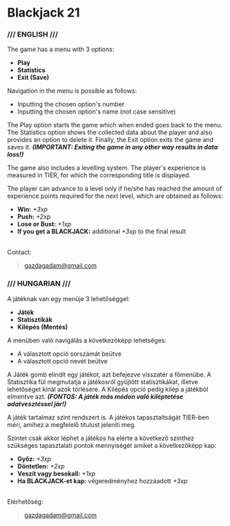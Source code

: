 # Blackjack 21

### /// ENGLISH ///

The game has a menu with 3 options:
- **Play**
- **Statistics**
- **Exit (Save)**

Navigation in the menu is possible as follows:
- Inputting the chosen option's number
- Inputting the chosen option's name (not case sensitive)

The Play option starts the game which when ended goes back to the menu.
The Statistics option shows the collected data about the player and also provides an option to delete it.
Finally, the Exit option exits the game and saves it. ***(IMPORTANT: Exiting the game in any other way results in data loss!)***

The game also includes a levelling system. The player's experience is measured in TIER, for which the corresponding title is displayed.

The player can advance to a level only if he/she has reached the amount of experience points required for the next level, which are obtained as follows:
- **Win:** _+3xp_
- **Push:** _+2xp_
- **Lose or Bust:** _+1xp_
- **If you get a BLACKJACK:** additional _+3xp_ to the final result

\
Contact:
> gazdagadam@gmail.com


### /// HUNGARIAN ///

A játéknak van egy menüje 3 lehetőséggel:
- **Játék**
- **Statisztikák**
- **Kilépés (Mentés)**

A menüben való navigálás a következőképp lehetséges:
- A választott opció sorszámát beütve
- A választott opció nevét beütve

A Játék gomb elindít egy játékot, azt befejezve visszatér a főmenübe.
A Statisztika fül megmutatja a játékosról gyűjtött statisztikákat, illetve lehetőséget kínál azok törlésére.
A Kilépés opció pedig kilép a játékból elmentve azt. ***(FONTOS: A játék más módon való kiléptetése adatvesztéssel jár!)***

A játék tartalmaz szint rendszert is. A játékos tapasztaltságát TIER-ben méri, amihez a megfelelő titulust jeleníti meg.

Szintet csak akkor léphet a játékos ha elérte a következő szinthez szükséges tapasztalati pontok mennyiségét amiket a következőképp kap:
- **Győz:** _+3xp_
- **Döntetlen:** _+2xp_
- **Veszít vagy besokall:** _+1xp_
- **Ha BLACKJACK-et kap:** végeredményhez hozzáadott _+3xp_

\
Elérhetőség:
> gazdagadam@gmail.com
